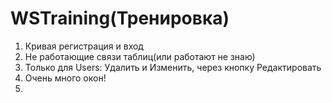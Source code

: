 # WSTraining(Тренировка)
1) Кривая регистрация и вход
2) Не работающие связи таблиц(или работают не знаю)
3) Только для Users: Удалить и Изменить, через кнопку Редактировать
4) Очень много окон!
5)

